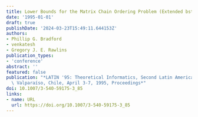 ```yaml
---
title: Lower Bounds for the Matrix Chain Ordering Problem (Extended bstract)
date: '1995-01-01'
draft: true
publishDate: '2024-03-23T15:49:11.644153Z'
authors:
- Phillip G. Bradford
- venkatesh
- Gregory J. E. Rawlins
publication_types:
- 'conference'
abstract: ''
featured: false
publication: "*LATIN '95: Theoretical Informatics, Second Latin American Symposium,\
  \ Valparaíso, Chile, April 3-7, 1995, Proceedings*"
doi: 10.1007/3-540-59175-3_85
links:
- name: URL
  url: https://doi.org/10.1007/3-540-59175-3_85
---
```


